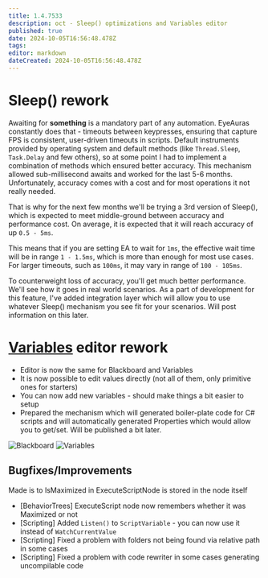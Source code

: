 ```yaml
---
title: 1.4.7533
description: oct - Sleep() optimizations and Variables editor
published: true
date: 2024-10-05T16:56:48.478Z
tags: 
editor: markdown
dateCreated: 2024-10-05T16:56:48.478Z
---
```


# Sleep() rework
Awaiting for **something** is a mandatory part of any automation. EyeAuras constantly does that - timeouts between keypresses, ensuring that capture FPS is consistent, user-driven timeouts in scripts. Default instruments provided by operating system and default methods (like `Thread.Sleep`, `Task.Delay` and few others), so at some point I had to implement a combination of methods which ensured better accuracy. 
This mechanism allowed sub-millisecond awaits and worked for the last 5-6 months. Unfortunately, accuracy comes with a cost and for most operations it not really needed.

That is why for the next few months we'll be trying a 3rd version of Sleep(), which is expected to meet middle-ground between accuracy and performance cost. On average, it is expected that it will reach accuracy of up `0.5 - 5ms`. 

This means that if you are setting EA to wait for `1ms`, the effective wait time will be in range `1 - 1.5ms`, which is more than enough for most use cases. For larger timeouts, such as `100ms`, it may vary in range of `100 - 105ms`.

To counterweight loss of accuracy, you'll get much better performance. We'll see how it goes in real world scenarios. 
As a part of development for this feature, I've added integration layer which will allow you to use whatever Sleep() mechanism you see fit for your scenarios. Will post information on this later. 

# [Variables](https://wiki.eyeauras.net/scripting/examples/basic/variables) editor rework

- Editor is now the same for Blackboard and Variables
- It is now possible to edit values directly (not all of them, only primitive ones for starters)
- You can now add new variables - should make things a bit easier to setup
- Prepared the mechanism which will generated boiler-plate code for C# scripts and will automatically generated Properties which would allow you to get/set. Will be published a bit later.

![Blackboard](https://s3.eyeauras.net/media/2024/10/EyeAuras_QHTNYvnbugVRuyx7.png)
![Variables](https://s3.eyeauras.net/media/2024/10/EyeAuras_xUphDdGrGu14bTXB.png)

## Bugfixes/Improvements

Made is to IsMaximized in ExecuteScriptNode is stored in the node itself
- [BehaviorTrees] ExecuteScript node now remembers whether it was Maximized or not
- [Scripting] Added `Listen()` to `ScriptVariable` - you can now use it instead of `WatchCurrentValue` 
- [Scripting] Fixed a problem with folders not being found via relative path in some cases
- [Scripting] Fixed a problem with code rewriter in some cases generating uncompilable code